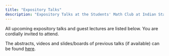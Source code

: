 ```yaml
---
title: "Expository Talks"
description: "Expository Talks at the Students' Math Club at Indian Statistical Institute, Bangalore."
---
```


All upcoming expository talks and guest lectures are listed below. You are cordially invited to attend.

The abstracts, videos and slides/boards of previous talks (if available) can be found [here](/past_activities/expository_talks/).

<!-- {{< article link="/past_activities/expository_talks/" >}} -->
